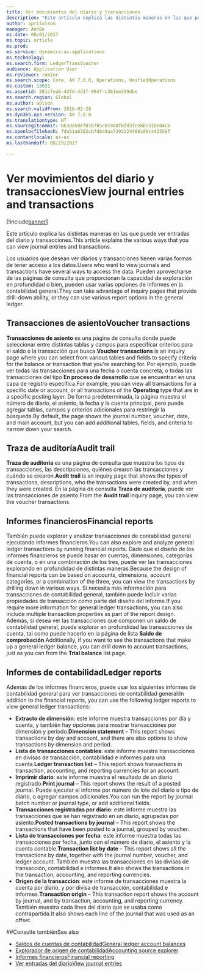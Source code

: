 ```yaml
---
title: Ver movimientos del diario y transacciones
description: "Este artículo explica las distintas maneras en las que puede ver entradas del diario y transacciones."
author: aprilolson
manager: AnnBe
ms.date: 08/01/2017
ms.topic: article
ms.prod: 
ms.service: dynamics-ax-applications
ms.technology: 
ms.search.form: LedgerTransVoucher
audience: Application User
ms.reviewer: robinr
ms.search.scope: Core, AX 7.0.0, Operations, UnifiedOperations
ms.custom: 13031
ms.assetid: 281c7ea6-4dfd-4d1f-994f-c361ee299dbe
ms.search.region: Global
ms.author: aolson
ms.search.validFrom: 2016-02-28
ms.dyn365.ops.version: AX 7.0.0
ms.translationtype: HT
ms.sourcegitcommit: 663da58ef01b705c0c984fbfd3fce8bc31be04c6
ms.openlocfilehash: fda51a8382cb7d8a9aa7392224486189c442550f
ms.contentlocale: es-es
ms.lasthandoff: 08/29/2017

---
```


# <a name="view-journal-entries-and-transactions"></a><span data-ttu-id="c5aba-103">Ver movimientos del diario y transacciones</span><span class="sxs-lookup"><span data-stu-id="c5aba-103">View journal entries and transactions</span></span>

[!include[banner](../includes/banner.md)]


<span data-ttu-id="c5aba-104">Este artículo explica las distintas maneras en las que puede ver entradas del diario y transacciones.</span><span class="sxs-lookup"><span data-stu-id="c5aba-104">This article explains the various ways that you can view journal entries and transactions.</span></span> 

<span data-ttu-id="c5aba-105">Los usuarios que desean ver diarios y transacciones tienen varias formas de tener acceso a los datos.</span><span class="sxs-lookup"><span data-stu-id="c5aba-105">Users who want to view journals and transactions have several ways to access the data.</span></span> <span data-ttu-id="c5aba-106">Pueden aprovecharse de las páginas de consulta que proporcionan la capacidad de exploración en profundidad o bien, pueden usar varias opciones de informes en la contabilidad general.</span><span class="sxs-lookup"><span data-stu-id="c5aba-106">They can take advantage of inquiry pages that provide drill-down ability, or they can use various report options in the general ledger.</span></span>

## <a name="voucher-transactions"></a><span data-ttu-id="c5aba-107">Transacciones de asiento</span><span class="sxs-lookup"><span data-stu-id="c5aba-107">Voucher transactions</span></span>
<span data-ttu-id="c5aba-108">**Transacciones de asiento** es una página de consulta donde puede seleccionar entre distintas tablas y campos para especificar criterios para el saldo o la transacción que busca.</span><span class="sxs-lookup"><span data-stu-id="c5aba-108">**Voucher transactions** is an inquiry page where you can select from various tables and fields to specify criteria for the balance or transaction that you're searching for.</span></span> <span data-ttu-id="c5aba-109">Por ejemplo, puede ver todas las transacciones para una fecha o cuenta concreta, o todas las transacciones del tipo **En proceso de desarrollo** que se encuentran en una capa de registro específica.</span><span class="sxs-lookup"><span data-stu-id="c5aba-109">For example, you can view all transactions for a specific date or account, or all transactions of the **Operating** type that are in a specific posting layer.</span></span> <span data-ttu-id="c5aba-110">De forma predeterminada, la página muestra el número de diario, el asiento, la fecha y la cuenta principal, pero puede agregar tablas, campos y criterios adicionales para restringir la búsqueda.</span><span class="sxs-lookup"><span data-stu-id="c5aba-110">By default, the page shows the journal number, voucher, date, and main account, but you can add additional tables, fields, and criteria to narrow down your search.</span></span>

## <a name="audit-trail"></a><span data-ttu-id="c5aba-111">Traza de auditoría</span><span class="sxs-lookup"><span data-stu-id="c5aba-111">Audit trail</span></span>
<span data-ttu-id="c5aba-112">**Traza de auditoría** es una página de consulta que muestra los tipos de transacciones, las descripciones, quiénes crearon las transacciones y cuándo se crearon.</span><span class="sxs-lookup"><span data-stu-id="c5aba-112">**Audit trail** is an inquiry page that shows the types of transactions, descriptions, who the transactions were created by, and when they were created.</span></span> <span data-ttu-id="c5aba-113">En la página de consulta **Traza de auditoría**, puede ver las transacciones de asiento.</span><span class="sxs-lookup"><span data-stu-id="c5aba-113">From the **Audit trail** inquiry page, you can view the voucher transactions.</span></span>

## <a name="financial-reports"></a><span data-ttu-id="c5aba-114">Informes financieros</span><span class="sxs-lookup"><span data-stu-id="c5aba-114">Financial reports</span></span>
<span data-ttu-id="c5aba-115">También puede explorar y analizar transacciones de contabilidad general ejecutando informes financieros.</span><span class="sxs-lookup"><span data-stu-id="c5aba-115">You can also explore and analyze general ledger transactions by running financial reports.</span></span> <span data-ttu-id="c5aba-116">Dado que el diseño de los informes financieros se puede basar en cuentas, dimensiones, categorías de cuenta, o en una combinación de los tres, puede ver las transacciones explorando en profundidad de distintas maneras.</span><span class="sxs-lookup"><span data-stu-id="c5aba-116">Because the design of financial reports can be based on accounts, dimensions, account categories, or a combination of the three, you can view the transactions by drilling down in various ways.</span></span> <span data-ttu-id="c5aba-117">Si necesita más información para transacciones de contabilidad general, también puede incluir varias propiedades de transacción como parte del diseño del informe.</span><span class="sxs-lookup"><span data-stu-id="c5aba-117">If you require more information for general ledger transactions, you can also include multiple transaction properties as part of the report design.</span></span> <span data-ttu-id="c5aba-118">Además, si desea ver las transacciones que componen un saldo de contabilidad general, puede explorar en profundidad las transacciones de cuenta, tal como puede hacerlo en la página de lista **Saldo de comprobación**.</span><span class="sxs-lookup"><span data-stu-id="c5aba-118">Additionally, if you want to see the transactions that make up a general ledger balance, you can drill down to account transactions, just as you can from the **Trial balance** list page.</span></span>

## <a name="ledger-reports"></a><span data-ttu-id="c5aba-119">Informes de contabilidad</span><span class="sxs-lookup"><span data-stu-id="c5aba-119">Ledger reports</span></span>
<span data-ttu-id="c5aba-120">Además de los informes financieros, puede usar los siguientes informes de contabilidad general para ver transacciones de contabilidad general:</span><span class="sxs-lookup"><span data-stu-id="c5aba-120">In addition to the financial reports, you can use the following ledger reports to view general ledger transactions:</span></span>

-   <span data-ttu-id="c5aba-121">**Extracto de dimensión**: este informe muestra transacciones por día y cuenta, y también hay opciones para mostrar transacciones por dimensión y período.</span><span class="sxs-lookup"><span data-stu-id="c5aba-121">**Dimension statement** – This report shows transactions by day and account, and there are also options to show transactions by dimension and period.</span></span>
-   <span data-ttu-id="c5aba-122">**Lista de transacciones contables**: este informe muestra transacciones en divisas de transacción, contabilidad e informes para una cuenta.</span><span class="sxs-lookup"><span data-stu-id="c5aba-122">**Ledger transaction list** – This report shows transactions in transaction, accounting, and reporting currencies for an account.</span></span>
-   <span data-ttu-id="c5aba-123">**Imprimir diario**: este informe muestra el resultado de un diario registrado.</span><span class="sxs-lookup"><span data-stu-id="c5aba-123">**Print journal** – This report shows the result of a posted journal.</span></span> <span data-ttu-id="c5aba-124">Puede ejecutar el informe por número de lote del diario o tipo de diario, o agregar campos adicionales.</span><span class="sxs-lookup"><span data-stu-id="c5aba-124">You can run the report by journal batch number or journal type, or add additional fields.</span></span>
-   <span data-ttu-id="c5aba-125">**Transacciones registradas por diario**: este informe muestra las transacciones que se han registrado en un diario, agrupadas por asiento.</span><span class="sxs-lookup"><span data-stu-id="c5aba-125">**Posted transactions by journal** – This report shows the transactions that have been posted to a journal, grouped by voucher.</span></span>
-   <span data-ttu-id="c5aba-126">**Lista de transacciones por fecha**: este informe muestra todas las transacciones por fecha, junto con el número de diario, el asiento y la cuenta contable.</span><span class="sxs-lookup"><span data-stu-id="c5aba-126">**Transaction list by date** – This report shows all the transactions by date, together with the journal number, voucher, and ledger account.</span></span> <span data-ttu-id="c5aba-127">También muestra las transacciones en las divisas de transacción, contabilidad e informes.</span><span class="sxs-lookup"><span data-stu-id="c5aba-127">It also shows the transactions in the transaction, accounting, and reporting currencies.</span></span>
-   <span data-ttu-id="c5aba-128">**Origen de la transacción**: este informe de transacciones muestra la cuenta por diario, y por divisa de transacción, contabilidad e informes.</span><span class="sxs-lookup"><span data-stu-id="c5aba-128">**Transaction origin** – This transaction report shows the account by journal, and by transaction, accounting, and reporting currency.</span></span> <span data-ttu-id="c5aba-129">También muestra cada línea del diario que se usaba como contrapartida.</span><span class="sxs-lookup"><span data-stu-id="c5aba-129">It also shows each line of the journal that was used as an offset.</span></span>


##<a name="see-also"></a><span data-ttu-id="c5aba-130">Consulte también</span><span class="sxs-lookup"><span data-stu-id="c5aba-130">See also</span></span>
- [<span data-ttu-id="c5aba-131">Saldos de cuentas de contabilidad</span><span class="sxs-lookup"><span data-stu-id="c5aba-131">General ledger account balances</span></span>](general-ledger-account-balances.md) 
- [<span data-ttu-id="c5aba-132">Explorador de origen de contabilidad</span><span class="sxs-lookup"><span data-stu-id="c5aba-132">Accounting source explorer</span></span>](..\accounts-payable\accounting-source-explorer.md)
- [<span data-ttu-id="c5aba-133">Informes financieros</span><span class="sxs-lookup"><span data-stu-id="c5aba-133">Financial reporting</span></span>](financial-reporting-getting-started.md)
- [<span data-ttu-id="c5aba-134">Ver entradas del diario</span><span class="sxs-lookup"><span data-stu-id="c5aba-134">View journal entries</span></span>](tasks/view-journal-entries-or-transactions.md)




